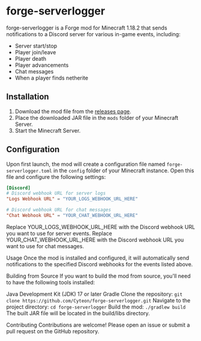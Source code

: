 # forge-serverlogger

forge-serverlogger is a Forge mod for Minecraft 1.18.2 that sends notifications to a Discord server for various in-game events, including:

- Server start/stop
- Player join/leave
- Player death
- Player advancements
- Chat messages
- When a player finds netherite

## Installation

1. Download the mod file from the [releases page](https://example.com/forge-serverlogger/releases).
2. Place the downloaded JAR file in the `mods` folder of your Minecraft Server.
3. Start the Minecraft Server.

## Configuration

Upon first launch, the mod will create a configuration file named `forge-serverlogger.toml` in the `config` folder of your Minecraft instance. Open this file and configure the following settings:

```toml
[Discord]
# Discord webhook URL for server logs
"Logs Webhook URL" = "YOUR_LOGS_WEBHOOK_URL_HERE"

# Discord webhook URL for chat messages
"Chat Webhook URL" = "YOUR_CHAT_WEBHOOK_URL_HERE"
```
Replace YOUR_LOGS_WEBHOOK_URL_HERE with the Discord webhook URL you want to use for server events. Replace YOUR_CHAT_WEBHOOK_URL_HERE with the Discord webhook URL you want to use for chat messages.

Usage
Once the mod is installed and configured, it will automatically send notifications to the specified Discord webhooks for the events listed above.

Building from Source
If you want to build the mod from source, you'll need to have the following tools installed:

Java Development Kit (JDK) 17 or later
Gradle
Clone the repository: `git clone https://github.com/Cyteon/forge-serverlogger.git`
Navigate to the project directory: `cd forge-serverlogger`
Build the mod: `./gradlew build`
The built JAR file will be located in the build/libs directory.

Contributing
Contributions are welcome! Please open an issue or submit a pull request on the GitHub repository.
